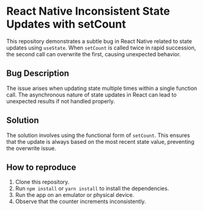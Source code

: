 # React Native Inconsistent State Updates with setCount

This repository demonstrates a subtle bug in React Native related to state updates using `useState`. When `setCount` is called twice in rapid succession, the second call can overwrite the first, causing unexpected behavior.

## Bug Description
The issue arises when updating state multiple times within a single function call.  The asynchronous nature of state updates in React can lead to unexpected results if not handled properly.

## Solution
The solution involves using the functional form of `setCount`. This ensures that the update is always based on the most recent state value, preventing the overwrite issue. 

## How to reproduce
1. Clone this repository.
2. Run `npm install` or `yarn install` to install the dependencies.
3. Run the app on an emulator or physical device.
4. Observe that the counter increments inconsistently.